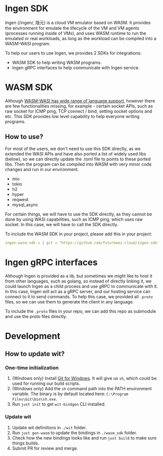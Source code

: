 # Ingen SDK

Ingen (/ingen/, 隐元) is a cloud VM emulator based on WASM. It provides the environment for emulate the lifecycle of the VM and VM agents (processes running inside of VMs), and uses WASM runtime to run the emulated or real workloads, as long as the workload can be compiled into a WASM-WASI program.

To help our users to use Ingen, we provides 2 SDKs for integrations: 
- WASM SDK to help writing WASM programs.
- Ingen gRPC interfaces to help communicate with Ingen service.

# WASM SDK

Although [WASM-WASI has wide range of language support](https://www.fermyon.com/wasm-languages/webassembly-language-support), however there are few functionalities missing, for example - certain socket APIs, such as raw socket for ICMP ping, TCP connect / bind, setting socket options and etc. This SDK provides low level capability to help everyone writing programs.

## How to use?

For most of the users, we don't need to use this SDK directly, as we extended the WASI APIs and have also ported a list of widely used libs (below), so we can directly update the .toml file to points to these ported libs. Then the program can be compiled into WASM with very minor code changes and run in our environment.

- mio
- tokio
- h2
- hyper
- reqwest
- mysql_async

For certain things, we will have to use the SDK directly, as they cannot be done by using WASI capabilities, such as ICMP ping, which uses raw socket. In this case, we will have to call the SDK directly.

To include the WASM SDK in your project, please add this in your project:

```yaml
ingen-wasm-sdk = { git = "https://github.com/futurewei-cloud/ingen-sdk", branch = "main" }
```

# Ingen gRPC interfaces

Although Ingen is provided as a lib, but sometimes we might like to host it from other languages, such as golang, so instead of directly linking it, we could launch Ingen as a child process and use gRPC to communicate with it. In this case, Ingen will act as a gRPC server, and our hosting service can connect to it to send commands. To help this case, we provided all `.proto` files, so we can use them to generate the client in any language.

To include the `.proto` files in your repo, we can add this repo as submodule and use the proto files directly.

# Development

## How to update wit?

### One-time initialization

1. (Windows only) Install [Git for Windows](https://gitforwindows.org/). It will give us `sh`, which could be used for running our build scripts.
2. (Windows only) Add the `sh` command path into the PATH environment variable. The binary is by default located here: `C:\Program Files\Git\bin\sh.exe`.
3. Run `just init` to get `wit-bindgen` CLI installed.

### Update wit

1. Update wit definiitons in `./wit` folder.
2. Run `just gen-wasm` to update the bindings in `./wasm_sdk` folder.
3. Check how the new bindings looks like and run `just build` to make sure things builds.
4. Submit PR for review and merge.
